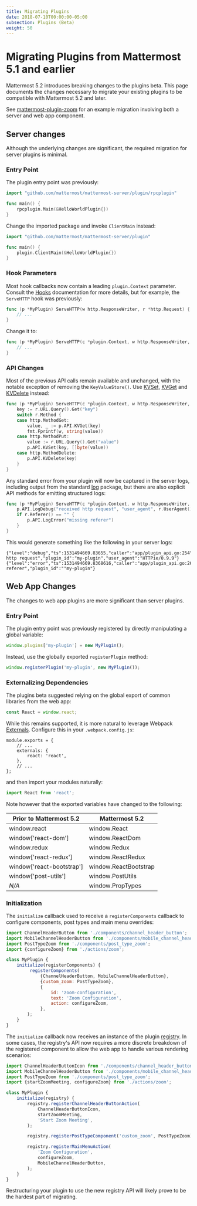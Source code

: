 ```yaml
---
title: Migrating Plugins
date: 2018-07-10T00:00:00-05:00
subsection: Plugins (Beta)
weight: 50
---
```


# Migrating Plugins from Mattermost 5.1 and earlier

Mattermost 5.2 introduces breaking changes to the plugins beta. This page documents the changes necessary to migrate your existing plugins to be compatible with Mattermost 5.2 and later.

See [mattermost-plugin-zoom](https://github.com/mattermost/mattermost-plugin-zoom/compare/98eca6653e1a62c6b758e39b24d6ea075905c210...master) for an example migration involving both a server and web app component.

## Server changes

Although the underlying changes are significant, the required migration for server plugins is minimal.

### Entry Point

The plugin entry point was previously:

```go
import "github.com/mattermost/mattermost-server/plugin/rpcplugin"

func main() {
	rpcplugin.Main(&HelloWorldPlugin{})
}
```

Change the imported package and invoke `ClientMain` instead:

```go
import "github.com/mattermost/mattermost-server/plugin"

func main() {
	plugin.ClientMain(&HelloWorldPlugin{})
}
```

### Hook Parameters

Most hook callbacks now contain a leading `plugin.Context` parameter. Consult the [Hooks](http://localhost:1313/extend/plugins/server/reference/#Hooks) documentation for more details, but for example, the `ServeHTTP` hook was previously:

```go
func (p *MyPlugin) ServeHTTP(w http.ResponseWriter, r *http.Request) {
    // ...
}
```

Change it to:

```go
func (p *MyPlugin) ServeHTTP(c *plugin.Context, w http.ResponseWriter, r *http.Request) {
    // ...
}
```

### API Changes

Most of the previous API calls remain available and unchanged, with the notable exception of removing the `KeyValueStore()`. Use [KVSet](http://localhost:1313/extend/plugins/server/reference/#API.KVSet), [KVGet](http://localhost:1313/extend/plugins/server/reference/#API.KVGet) and [KVDelete](http://localhost:1313/extend/plugins/server/reference/#API.KVDelete) instead:

```go
func (p *MyPlugin) ServeHTTP(c *plugin.Context, w http.ResponseWriter, r *http.Request) {
	key := r.URL.Query().Get("key")
	switch r.Method {
	case http.MethodGet:
		value, _ := p.API.KVGet(key)
		fmt.Fprintf(w, string(value))
	case http.MethodPut:
		value := r.URL.Query().Get("value")
		p.API.KVSet(key, []byte(value))
	case http.MethodDelete:
		p.API.KVDelete(key)
	}
}
```

Any standard error from your plugin will now be captured in the server logs, including output from the standard [log](https://golang.org/pkg/log/) package, but there are also explicit API methods for emitting structured logs:

```go
func (p *MyPlugin) ServeHTTP(c *plugin.Context, w http.ResponseWriter, r *http.Request) {
    p.API.LogDebug("received http request", "user_agent", r.UserAgent())
    if r.Referer() == "" {
        p.API.LogError("missing referer")
    }
}
```

This would generate something like the following in your server logs:
```
{"level":"debug","ts":1531494669.83655,"caller":"app/plugin_api.go:254","msg":"received http request","plugin_id":"my-plugin","user_agent":"HTTPie/0.9.9"}
{"level":"error","ts":1531494669.8368616,"caller":"app/plugin_api.go:260","msg":"missing referer","plugin_id":""my-plugin"}
```

## Web App Changes

The changes to web app plugins are more significant than server plugins.

### Entry Point

The plugin entry point was previously registered by directly manipulating a global variable:

```js
window.plugins['my-plugin'] = new MyPlugin();
```

Instead, use the globally exported `registerPlugin` method:

```js
window.registerPlugin('my-plugin', new MyPlugin());
```

### Externalizing Dependencies

The plugins beta suggested relying on the global export of common libraries from the web app:

```js
const React = window.react;
```

While this remains supported, it is more natural to leverage Webpack [Externals](https://webpack.js.org/configuration/externals/). Configure this in your `.webpack.config.js`:

```
module.exports = {
    // ...
    externals: {
        react: 'react',
    },
    // ...
};
```

and then import your modules naturally:

```js
import React from 'react';
```

Note however that the exported variables have changed to the following:

| Prior to Mattermost 5.2 | Mattermost 5.2 |
| --- | --- |
| window.react | window.React |
| window['react-dom'] | window.ReactDom |
| window.redux | window.Redux |
| window['react-redux'] | window.ReactRedux |
| window['react-bootstrap'] | window.ReactBootstrap |
| window['post-utils'] | window.PostUtils |
| _N/A_ | window.PropTypes |

### Initialization

The `initialize` callback used to receive a `registerComponents` callback to configure components, post types and main menu overrides:

```js
import ChannelHeaderButton from './components/channel_header_button';
import MobileChannelHeaderButton from './components/mobile_channel_header_button';
import PostTypeZoom from './components/post_type_zoom';
import {configureZoom} from './actions/zoom';

class MyPlugin {
    initialize(registerComponents) {
         registerComponents(
             {ChannelHeaderButton, MobileChannelHeaderButton}, 
             {custom_zoom: PostTypeZoom}, 
             {
                 id: 'zoom-configuration',
                 text: 'Zoom Configuration',
                 action: configureZoom,
             },
        );
    }
}
```

The `initialize` callback now receives an instance of the plugin [registry](/extend/plugins/webapp/reference/#registry). In some cases, the registry's API now requires a more discrete breakdown of the registered component to allow the web app to handle various rendering scenarios:

```js
import ChannelHeaderButtonIcon from './components/channel_header_button/icon';
import MobileChannelHeaderButton from './components/mobile_channel_header_button';
import PostTypeZoom from './components/post_type_zoom';
import {startZoomMeeting, configureZoom} from './actions/zoom';

class MyPlugin {
    initialize(registry) {
        registry.registerChannelHeaderButtonAction(
            ChannelHeaderButtonIcon,
            startZoomMeeting,
            'Start Zoom Meeting',
        );

        registry.registerPostTypeComponent('custom_zoom', PostTypeZoom);

        registry.registerMainMenuAction(
            'Zoom Configuration',
            configureZoom,
            MobileChannelHeaderButton,
        );
    }
}
```

Restructuring your plugin to use the new registry API will likely prove to be the hardest part of migrating.
